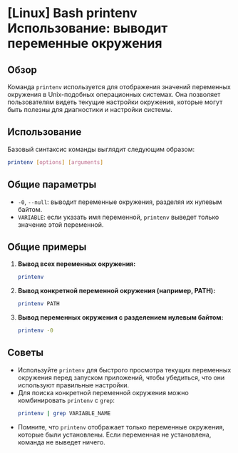 # [Linux] Bash printenv Использование: выводит переменные окружения

## Обзор
Команда `printenv` используется для отображения значений переменных окружения в Unix-подобных операционных системах. Она позволяет пользователям видеть текущие настройки окружения, которые могут быть полезны для диагностики и настройки системы.

## Использование
Базовый синтаксис команды выглядит следующим образом:

```bash
printenv [options] [arguments]
```

## Общие параметры
- `-0`, `--null`: выводит переменные окружения, разделяя их нулевым байтом.
- `VARIABLE`: если указать имя переменной, `printenv` выведет только значение этой переменной.

## Общие примеры
1. **Вывод всех переменных окружения:**
   ```bash
   printenv
   ```

2. **Вывод конкретной переменной окружения (например, PATH):**
   ```bash
   printenv PATH
   ```

3. **Вывод переменных окружения с разделением нулевым байтом:**
   ```bash
   printenv -0
   ```

## Советы
- Используйте `printenv` для быстрого просмотра текущих переменных окружения перед запуском приложений, чтобы убедиться, что они используют правильные настройки.
- Для поиска конкретной переменной окружения можно комбинировать `printenv` с `grep`:
  ```bash
  printenv | grep VARIABLE_NAME
  ```
- Помните, что `printenv` отображает только переменные окружения, которые были установлены. Если переменная не установлена, команда не выведет ничего.